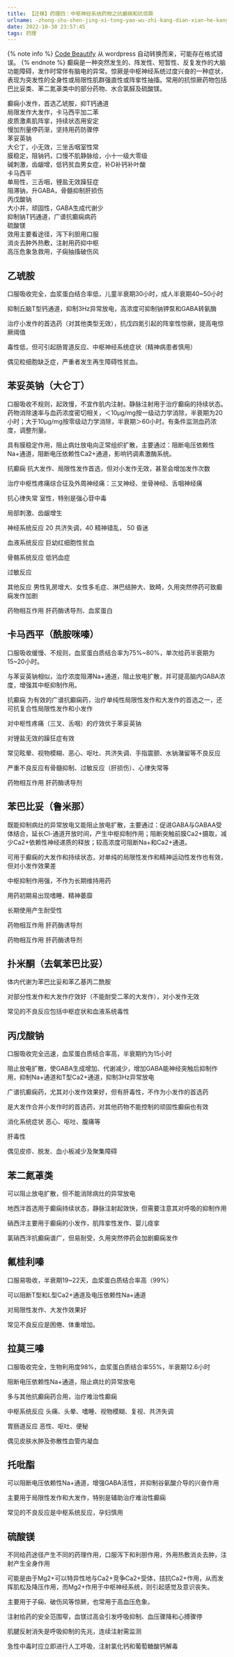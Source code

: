 ```yaml
---
title: 【迁移】药理四：中枢神经系统药物之抗癫痫和抗惊厥
urlname: -zhong-shu-shen-jing-xi-tong-yao-wu-zhi-kang-dian-xian-he-kang-jing-jue
date: 2022-10-30 23:57:45
tags: 药理
---
```

{% note info %}
[Code Beautify](https://codebeautify.org/html-to-markdown) 从 wordpress 自动转换而来，可能存在格式错误。
{% endnote %}
癫痫是一种突然发生的、阵发性、短暂性、反复发作的大脑功能障碍，发作时常伴有脑电的异常。惊厥是中枢神经系统过度兴奋的一种症状，表现为突发性的全身性或局限性肌群强直性或阵挛性抽搐。常用的抗惊厥药物包括巴比妥类、苯二氮䓬类中的部分药物、水合氯醛及硫酸镁。

癫痫小发作，首选乙琥胺，抑T钙通道  
局限发作大发作，卡马西平加二苯  
皮质激素肌阵挛，持续状态用安定  
慢加剂量停药渐，坚持用药防骤停  
苯妥英钠  
大仑丁，小无效，三坐舌咽室性常  
膜稳定，阻钠钙，口慢不肌静脉给，小十一级大零级  
碱刺激，齿龈增，低钙贫血男女症，补D补钙补叶酸  
卡马西平  
单局性，三舌咽，锂盐无效躁狂症  
阻滞钠，升GABA，骨髓抑制肝损伤  
丙戊酸钠  
大小并，顽固性，GABA生成代谢少  
抑制钠T钙通道，广谱抗癫痫病药  
硫酸镁  
效用主要看途径，泻下利胆用口服  
消炎去肿外热敷，注射用药抑中枢  
高压危象急救用，子痫抽搐破伤风  

乙琥胺
---

口服吸收完全，血浆蛋白结合率低，儿童半衰期30小时，成人半衰期40~50小时

抑制丘脑T型钙通道，抑制3Hz异常放电，高浓度可抑制钠钾泵和GABA转氨酶

治疗小发作的首选药（对其他类型无效），抗戊四氮引起的阵挛性惊厥，提高电惊厥阈值

毒性低，但可引起肠胃道反应、中枢神经系统症状（精神病患者慎用）

偶见粒细胞缺乏症，严重者发生再生障碍性贫血。

苯妥英钠（大仑丁）
---------

口服吸收不规则，起效慢，不宜作肌内注射。静脉注射用于治疗癫痫的持续状态。药物消除速率与血药浓度密切相关，＜10μg/mg按一级动力学消除，半衰期为20小时；大于10μg/mg按零级动力学消除，半衰期＞60小时。有条件监测血药浓度，调整剂量。

具有膜稳定作用，阻止病灶放电向正常组织扩散，主要通过：阻断电压依赖性Na+通道，阻断电压依赖性Ca2+通道，影响钙调素激酶系统。

抗癫痫 抗大发作、局限性发作首选，但对小发作无效，甚至会增加发作次数

治疗中枢性疼痛综合征及外周神经痛：三叉神经、坐骨神经、舌咽神经痛

抗心律失常 室性，特别是强心苷中毒

局部刺激、齿龈增生

神经系统反应 20 共济失调，40 精神错乱， 50 昏迷

血液系统反应 巨幼红细胞性贫血

骨骼系统反应 低钙血症

过敏反应

其他反应 男性乳房增大、女性多毛症、淋巴结肿大、致畸，久用突然停药可致癫痫发作加剧

药物相互作用 肝药酶诱导剂、血浆蛋白

卡马西平（酰胺咪嗪）
----------

口服吸收缓慢、不规则，血浆蛋白质结合率为75%~80%，单次给药半衰期为15~20小时。

与苯妥英钠相似，治疗浓度阻滞Na+通道，阻止放电扩散，并可提高脑内GABA浓度，增强其中枢抑制作用。

抗癫痫 为有效的广谱抗癫痫药，治疗单纯性局限性发作和大发作的首选之一，还可抗复合性局限性发作和小发作

对中枢性疼痛（三叉、舌咽）的疗效优于苯妥英钠

对锂盐无效的躁狂症有效

常见眩晕、视物模糊、恶心、呕吐、共济失调、手指震颤、水钠潴留等不良反应

严重不良反应有骨髓抑制、过敏反应（肝损伤）、心律失常等

药物相互作用 肝药酶诱导剂

苯巴比妥（鲁米那）
---------

既能抑制病灶的异常放电又能阻止放电扩散，主要通过：促进GABA与GABAA受体结合，延长Cl-通道开放时间，产生中枢抑制作用；阻断突触前膜Ca2+摄取，减少Ca2+依赖性神经递质的释放；较高浓度可阻断Na+和Ca2+通道。

可用于癫痫的大发作和持续状态，对单纯的局限性发作和精神运动性发作也有效，但对小发作效果差

中枢抑制作用强，不作为长期维持用药

用药初期易出现嗜睡、精神萎靡

长期使用产生耐受性

药物相互作用 肝药酶诱导剂

药物相互作用 肝药酶诱导剂

扑米酮（去氧苯巴比妥）
-----------

体内代谢为苯巴比妥和苯乙基丙二酰胺

对部分性发作和大发作疗效好（不能耐受二苯的大发作），对小发作无效

常见的不良反应包括中枢症状和血液系统毒性

丙戊酸钠
----

口服吸收完全迅速，血浆蛋白质结合率高，半衰期约为15小时

阻止放电扩散，使GABA生成增加、代谢减少，增加GABA能神经突触后抑制作用，抑制Na+通道和T型Ca2+通道，抑制3Hz异常放电

广谱抗癫痫药，尤其对小发作效果好，但有肝毒性，不作为小发作的首选药

是大发作合并小发作时的首选药，对其他药物不能控制的顽固性癫痫也有效

消化系统症状 恶心、呕吐、腹痛等

肝毒性

偶见皮疹、脱发、血小板减少及聚集障碍

苯二氮䓬类
-----

可以阻止放电扩散，但不能消除病灶的异常放电

地西泮首选用于癫痫持续状态，静脉注射起效快，但需要注意其对呼吸的抑制作用

硝西泮主要用于癫痫的小发作，肌阵挛性发作、婴儿痉挛

氯硝西泮抗癫痫谱广，但易耐受，久用突然停药会加剧癫痫发作

氟桂利嗪
----

口服易吸收，半衰期19~22天，血浆蛋白质结合率高（99%）

可以阻断T型和L型Ca2+通道及电压依赖性Na+通道

对局限性发作、大发作效果好

常见不良反应是困倦、体重增加。

拉莫三嗪
----

口服吸收完全，生物利用度98%，血浆蛋白质结合率55%，半衰期12.6小时

阻断电压依赖性Na+通道，阻止病灶的异常放电

多与其他抗癫痫药合用，治疗难治性癫痫

中枢系统反应 头痛、头晕、嗜睡、视物模糊、复视、共济失调

胃肠道反应 恶性、呕吐、便秘

偶见皮肤水肿及弥散性血管内凝血

托吡酯
---

可以阻断电压依赖性Na+通道，增强GABA活性，并抑制谷氨酸介导的兴奋作用

主要用于局限性发作和大发作，特别是辅助治疗难治性癫痫

常见的不良反应是中枢系统反应，孕妇慎用

硫酸镁
---

不同给药途径产生不同的药理作用，口服泻下和利胆作用，外用热敷消炎去肿，注射产生全身作用

可能是由于Mg2+可以特异性地与Ca2+竞争Ca2+受体，拮抗Ca2+作用，从而发挥肌松及降压作用，而Mg2+作用于中枢神经系统，则引起感觉及意识丧失。

主要用于子痫、破伤风等惊厥，也常用于高血压危象。

注射给药的安全范围窄，血镁过高会引发呼吸抑制、血压骤降和心搏骤停

肌腱反射消失是呼吸抑制的先兆，连续注射需监测

急性中毒时应立即进行人工呼吸，注射氯化钙和葡萄糖酸钙解毒